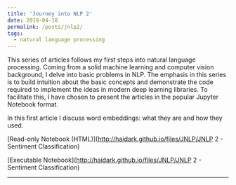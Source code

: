 ```yaml
---
title: 'Journey into NLP 2'
date: 2019-04-18
permalink: /posts/jnlp2/
tags:
  - natural language processing
---
```


This series of articles follows my first steps into natural language processing. Coming from a solid machine learning and computer vision background, I delve into basic problems in NLP. The emphasis in this series is to build intuition about the basic concepts and demonstrate the code required to implement the ideas in modern deep learning libraries. To facilitate this, I have chosen to present the articles in the popular Jupyter Notebook format.

In this first article I discuss word embeddings: what they are and how they used.

[Read-only Notebook (HTML)](http://haidark.github.io/files/JNLP/JNLP 2 - Sentiment Classification)

[Executable Notebook](http://haidark.github.io/files/JNLP/JNLP 2 - Sentiment Classification)

------